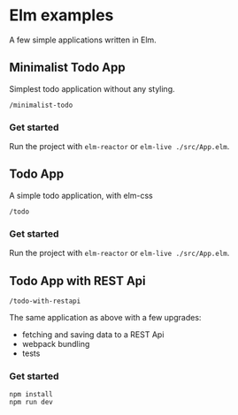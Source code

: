# Elm examples

A few simple applications written in Elm.

## Minimalist Todo App

Simplest todo application without any styling.

`/minimalist-todo`

### Get started

Run the project with `elm-reactor` or `elm-live ./src/App.elm`.

## Todo App

A simple todo application, with elm-css

`/todo`

### Get started

Run the project with `elm-reactor` or `elm-live ./src/App.elm`.

## Todo App with REST Api

`/todo-with-restapi`

The same application as above with a few upgrades:
- fetching and saving data to a REST Api
- webpack bundling
- tests

### Get started

`npm install`  
`npm run dev`
